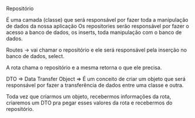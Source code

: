 Repositório

É uma camada (classe) que será responsável por fazer toda a manipulação de dados da nossa aplicação
Os repositories serão responsável por fazer o acesso a banco de dados, os inserts, toda manipulação com o banco de dados.

Routes -> vai chamar o repositório e ele será responsável pela inserção no banco de dados, select.

A rota chama o repositório e a mesma retorna o que ele precisa.

DTO => Data Transfer Object => É um conceito de criar um objeto que será responsável por fazer a transferência de dados 
entre uma classe e outra.

Toda vez que criarmos um objeto, recebermos informações da rota, criaremos um DTO pra pegar esses valores da rota e 
recebermos do repositório.